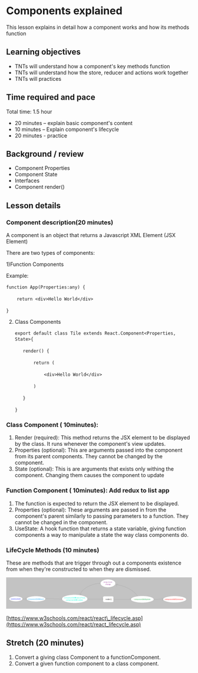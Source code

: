 # Components explained

This lesson explains in detail how a component works and how its methods function

## **Learning objectives**

- TNTs will understand how a component's key methods function
- TNTs will understand how the store, reducer and actions work together
- TNTs will practices

## **Time required and pace**

Total time: 1.5 hour

- 20 minutes – explain basic component's content
- 10 minutes – Explain component's lifecycle
- 20 minutes - practice

## **Background / review**

- Component Properties
- Component State
- Interfaces
- Component render()

## **Lesson details**

### **Component description(20 minutes)**

A component is an object that returns a Javascript XML Element (JSX Element)

There are two types of components:

1)Function Components

Example:

    function App(Properties:any) {

        return <div>Hello World</div>

    }

2) Class Components

       export default class Tile extends React.Component<Properties, State>{

          render() {

              return (

                  <div>Hello World</div>

              )

          }

       }

### **Class Component ( 10minutes):**

1. Render (required): This method returns the JSX element to be displayed by the class. It runs whenever the component's view updates.
2. Properties (optional): This are arguments passed into the component from its parent components. They cannot be changed by the component.
3. State (optional): This is are arguments that exists only withing the component. Changing them causes the component to update

### **Function Component ( 10minutes):** Add redux to list app

1. The function is expected to return the JSX element to be displayed.
2. Properties (optional): These arguments are passed in from the component's parent similarly to passing parameters to a function. They cannot be changed in the component.
3. UseState: A hook function that returns a state variable, giving function components a way to manipulate a state the way class components do.

### **LifeCycle Methods (10 minutes)**

These are methods that are trigger through out a components existence from when they're constructed to when they are dismissed.

![LifeCycleDiagram](./LifeCycle.png)

[https://www.w3schools.com/react/react\_lifecycle.asp](https://www.w3schools.com/react/react_lifecycle.asp)

## **Stretch (20 minutes)**

  1. Convert a giving class Component to a functionComponent.
  2. Convert a given function component to a class component.
